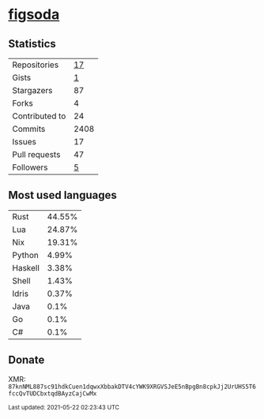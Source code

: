 
# [figsoda](https://github.com/figsoda)


## Statistics

<table>
  <tr>
    <td>Repositories</td>
    <td><a href="https://github.com/figsoda?tab=repositories">
      17
    </a></td>
  </tr>
  <tr>
    <td>Gists</td>
    <td><a href="https://gist.github.com/figsoda">
      1
    </a></td>
  </tr>
  <tr>
    <td>Stargazers</td>
    <td>87</td>
  </tr>
  <tr>
    <td>Forks</td>
    <td>4</td>
  </tr>
  <tr>
    <td>Contributed to</td>
    <td>24</td>
  </tr>
  <tr>
    <td>Commits</td>
    <td>2408</td>
  </tr>
  <tr>
    <td>Issues</td>
    <td>17</td>
  </tr>
  <tr>
    <td>Pull requests</td>
    <td>47</td>
  </tr>
  <tr>
    <td>Followers</td>
    <td><a href="https://github.com/figsoda?tab=followers">
      5
    </a></td>
  </tr>
</table>


## Most used languages

<table>
<tr><td>Rust</td><td>44.55%</td></tr><tr><td>Lua</td><td>24.87%</td></tr><tr><td>Nix</td><td>19.31%</td></tr><tr><td>Python</td><td>4.99%</td></tr><tr><td>Haskell</td><td>3.38%</td></tr><tr><td>Shell</td><td>1.43%</td></tr><tr><td>Idris</td><td>0.37%</td></tr><tr><td>Java</td><td>0.1%</td></tr><tr><td>Go</td><td>0.1%</td></tr><tr><td>C#</td><td>0.1%</td></tr>
</table>


## Donate

XMR: `87knNML887sc91hdkCuen1dqwxXbbakDTV4cYWK9XRGVSJeE5nBpgBn8cpkJj2UrUHS5T6fccQvTUDCbxtqdBAyzCajCwMx`


<sub>Last updated: 2021-05-22 02:23:43 UTC</sub>

